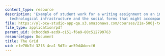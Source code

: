 ```yaml
---
content_type: resource
description: 'Example of student work for a writing assignment on an imagined future
  technological infrastructure and the social forms that might accompany it. '
file: https://ol-ocw-studio-app-qa.s3.amazonaws.com/courses/21a-500j-technology-and-culture-spring-2014/efe70b7d32f34ea15d7bae59d4bbecf6_MIT21A_500JS14_the_grid.pdf
file_type: application/pdf
parent_uid: 8cbcdde9-acd9-c151-f6a9-80c512799763
resourcetype: Document
title: The Grid
uid: efe70b7d-32f3-4ea1-5d7b-ae59d4bbecf6
---
```

